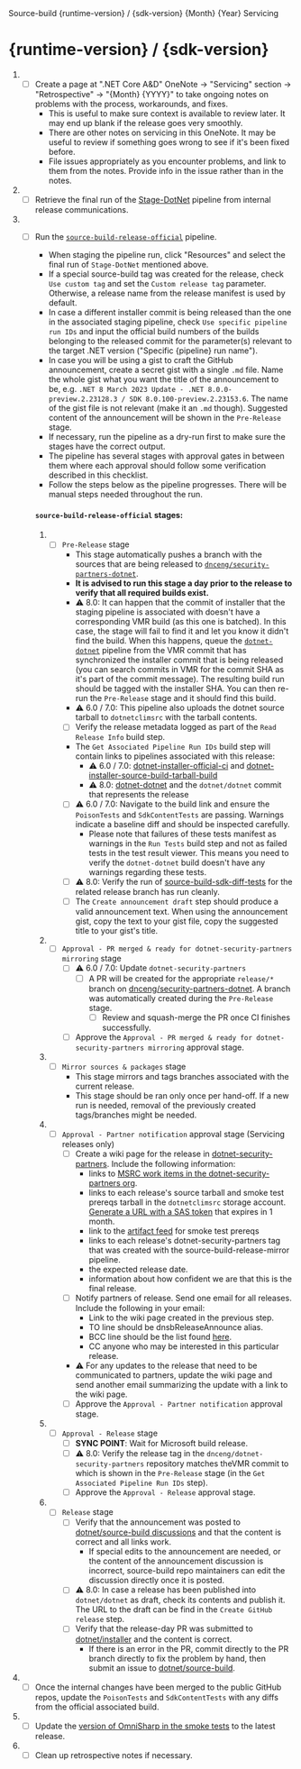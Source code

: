 <!-- Issue Title: --> Source-build {runtime-version} / {sdk-version} {Month} {Year} Servicing

# {runtime-version} / {sdk-version}

1. - [ ] Create a page at ".NET Core A&D" OneNote -> "Servicing" section -> "Retrospective" -> "{Month} {YYYY}" to take ongoing notes on problems with the process, workarounds, and fixes.
     - This is useful to make sure context is available to review later. It may end up blank if the release goes very smoothly.
     - There are other notes on servicing in this OneNote. It may be useful to review if something goes wrong to see if it's been fixed before.
     - File issues appropriately as you encounter problems, and link to them from the notes. Provide info in the issue rather than in the notes.
1. - [ ] Retrieve the final run of the [Stage-DotNet](https://dev.azure.com/dnceng/internal/_build?definitionId=792&_a=summary) pipeline from internal release communications.
1. - [ ] Run the [`source-build-release-official`](https://dev.azure.com/dnceng/internal/_build?definitionId=1229) pipeline.
     - When staging the pipeline run, click "Resources" and select the final run of `Stage-DotNet` mentioned above.
     - If a special source-build tag was created for the release, check `Use custom tag` and set the `Custom release tag` parameter. Otherwise, a release name from the release manifest is used by default.
     - In case a different installer commit is being released than the one in the associated staging pipeline, check `Use specific pipeline run IDs` and input the official build numbers of the builds belonging to the released commit for the parameter(s) relevant to the target .NET version ("Specific {pipeline} run name").
     - In case you will be using a gist to craft the GitHub announcement, create a secret gist with a single `.md` file. Name the whole gist what you want the title of the announcement to be, e.g. `.NET 8 March 2023 Update - .NET 8.0.0-preview.2.23128.3 / SDK 8.0.100-preview.2.23153.6`. The name of the gist file is not relevant (make it an `.md` though). Suggested content of the announcement will be shown in the `Pre-Release` stage.
     - If necessary, run the pipeline as a dry-run first to make sure the stages have the correct output.
     - The pipeline has several stages with approval gates in between them where each approval should follow some verification described in this checklist.
     - Follow the steps below as the pipeline progresses. There will be manual steps needed throughout the run.

     #### `source-build-release-official` stages:

      1. - [ ] `Pre-Release` stage
           - This stage automatically pushes a branch with the sources that are being released to [`dnceng/security-partners-dotnet`](https://dev.azure.com/dnceng/internal/_git/security-partners-dotnet).
           - **It is advised to run this stage a day prior to the release to verify that all required builds exist.**
           - ⚠️ 8.0: It can happen that the commit of installer that the staging pipeline is associated with doesn't have a corresponding VMR build (as this one is batched). In this case, the stage will fail to find it and let you know it didn't find the build. When this happens, queue the [`dotnet-dotnet`](https://dev.azure.com/dnceng/internal/_build?definitionId=1219) pipeline from the VMR commit that has synchronized the installer commit that is being released (you can search commits in VMR for the commit SHA as it's part of the commit message). The resulting build run should be tagged with the installer SHA. You can then re-run the `Pre-Release` stage and it should find this build.
           - ⚠️ 6.0 / 7.0: This pipeline also uploads the dotnet source tarball to `dotnetclimsrc` with the tarball contents.
           - [ ] Verify the release metadata logged as part of the `Read Release Info` build step.
           - The `Get Associated Pipeline Run IDs` build step will contain links to pipelines associated with this release:
                - ⚠️ 6.0 / 7.0: [dotnet-installer-official-ci](https://dev.azure.com/dnceng/internal/_build?definitionId=286) and [dotnet-installer-source-build-tarball-build](https://dev.azure.com/dnceng/internal/_build?definitionId=1011)
                - ⚠️ 8.0: [dotnet-dotnet](https://dev.azure.com/dnceng/internal/_build?definitionId=1219) and the `dotnet/dotnet` commit that represents the release
           - [ ] ⚠️ 6.0 / 7.0: Navigate to the build link and ensure the `PoisonTests` and `SdkContentTests` are passing. Warnings indicate a baseline diff and should be inspected carefully.
                - Please note that failures of these tests manifest as warnings in the `Run Tests` build step and not as failed tests in the test result viewer. This means you need to verify the `dotnet-dotnet` build doesn't have any warnings regarding these tests.
           - [ ] ⚠️ 8.0: Verify the run of [source-build-sdk-diff-tests](https://dev.azure.com/dnceng/internal/_build?definitionId=1231) for the related release branch has run cleanly.
           - [ ] The `Create announcement draft` step should produce a valid announcement text. When using the announcement gist, copy the text to your gist file, copy the suggested title to your gist's title.
      1. - [ ] `Approval - PR merged & ready for dotnet-security-partners mirroring` stage
           - [ ] ⚠️ 6.0 / 7.0: Update `dotnet-security-partners`
                - [ ] A PR will be created for the appropriate `release/*` branch on [dnceng/security-partners-dotnet](https://dev.azure.com/dnceng/internal/_git/security-partners-dotnet). A branch was automatically created during the `Pre-Release` stage.
                     - [ ] Review and squash-merge the PR once CI finishes successfully.
           - [ ] Approve the `Approval - PR merged & ready for dotnet-security-partners mirroring` approval stage.
      1. - [ ] `Mirror sources & packages` stage
           - This stage mirrors and tags branches associated with the current release.
           - This stage should be ran only once per hand-off. If a new run is needed, removal of the previously created tags/branches might be needed.
      1. - [ ] `Approval - Partner notification` approval stage (Servicing releases only)
           - [ ] Create a wiki page for the release in [dotnet-security-partners](https://dev.azure.com/dotnet-security-partners/dotnet/_wiki/wikis/dotnet.wiki). Include the following information:
                - links to [MSRC work items in the dotnet-security-partners org](https://dev.azure.com/dotnet-security-partners/dotnet/_workitems/recentlycreated/).
                - links to each release's source tarball and smoke test prereqs tarball in the `dotnetclimsrc` storage account. [Generate a URL with a SAS token](https://learn.microsoft.com/azure/vs-azure-tools-storage-explorer-blobs?toc=%2Fazure%2Fstorage%2Fblobs%2Ftoc.json&bc=%2Fazure%2Fstorage%2Fblobs%2Fbreadcrumb%2Ftoc.json#get-the-sas-for-a-blob-container) that expires in 1 month.
                - link to the [artifact feed](https://dev.azure.com/dotnet-security-partners/dotnet/_artifacts/feed/dotnet) for smoke test prereqs
                - links to each release's dotnet-security-partners tag that was created with the source-build-release-mirror pipeline.
                - the expected release date.
                - information about how confident we are that this is the final release.
           - [ ] Notify partners of release. Send one email for all releases. Include the following in your email:
                - Link to the wiki page created in the previous step.
                - TO line should be dnsbReleaseAnnounce alias.
                - BCC line should be the list found [here](https://microsoft.sharepoint.com/teams/dotNETDeployment/_layouts/OneNote.aspx?id=%2Fteams%2FdotNETDeployment%2FShared%20Documents%2FGeneral%2FNET%20Core%20Acquisition%20and%20Deployment&wd=target%28source-build%2FServicing.one%7CB33C6848-FC82-4585-B69F-204C8449E219%2FPartner%20notification%20emails%7C359F2672-DA5F-4631-9526-423F2BF408AC%2F%29).
                - CC anyone who may be interested in this particular release.
           - ⚠️ For any updates to the release that need to be communicated to partners, update the wiki page and send another email summarizing the update with a link to the wiki page.
           - [ ] Approve the `Approval - Partner notification` approval stage.
      1. - [ ] `Approval - Release` stage
           - [ ] **SYNC POINT**: Wait for Microsoft build release.
           - [ ] ⚠️ 8.0: Verify the release tag in the `dnceng/dotnet-security-partners` repository matches theVMR commit to which is shown in the `Pre-Release` stage (in the `Get Associated Pipeline Run IDs` step).
           - [ ] Approve the `Approval - Release` approval stage.
      1. - [ ] `Release` stage
           - [ ] Verify that the announcement was posted to [dotnet/source-build discussions](https://github.com/dotnet/source-build/discussions) and that the content is correct and all links work.
                - If special edits to the announcement are needed, or the content of the announcement discussion is incorrect, source-build repo maintainers can edit the discussion directly once it is posted.
           - [ ] ⚠️ 8.0: In case a release has been published into `dotnet/dotnet` as draft, check its contents and publish it. The URL to the draft can be find in the `Create GitHub release` step.
           - [ ] Verify that the release-day PR was submitted to [dotnet/installer](https://github.com/dotnet/installer/pulls) and the content is correct.
                - If there is an error in the PR, commit directly to the PR branch directly to fix the problem by hand, then submit an issue to [dotnet/source-build](https://github.com/dotnet/source-build).
1. - [ ] Once the internal changes have been merged to the public GitHub repos, update the `PoisonTests` and `SdkContentTests` with any diffs from the official associated build.
1. - [ ] Update the [version of OmniSharp in the smoke tests](https://github.com/dotnet/installer/blob/04244dd8d4ba4409d1fd71a7fabd27d8d7338950/src/SourceBuild/content/test/Microsoft.DotNet.SourceBuild.SmokeTests/OmniSharpTests.cs#L21-L22) to the latest release.
1. - [ ] Clean up retrospective notes if necessary.

